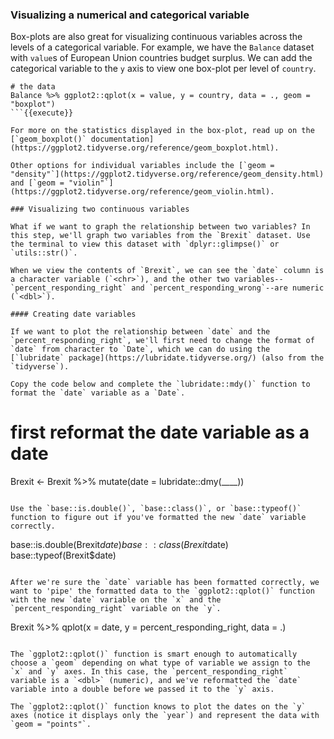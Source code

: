 ### Visualizing a numerical and categorical variable

Box-plots are also great for visualizing continuous variables across the levels of a categorical variable. For example, we have the `Balance` dataset with `value`s of European Union countries budget surplus. We can add the categorical variable to the `y` axis to view one box-plot per level of `country`.

```
# the data
Balance %>% ggplot2::qplot(x = value, y = country, data = ., geom = "boxplot") 
```{{execute}}

For more on the statistics displayed in the box-plot, read up on the [`geom_boxplot()` documentation](https://ggplot2.tidyverse.org/reference/geom_boxplot.html). 

Other options for individual variables include the [`geom = "density"`](https://ggplot2.tidyverse.org/reference/geom_density.html) and [`geom = "violin"`](https://ggplot2.tidyverse.org/reference/geom_violin.html).

### Visualizing two continuous variables

What if we want to graph the relationship between two variables? In this step, we'll graph two variables from the `Brexit` dataset. Use the terminal to view this dataset with `dplyr::glimpse()` or `utils::str()`.

When we view the contents of `Brexit`, we can see the `date` column is a character variable (`<chr>`), and the other two variables--`percent_responding_right` and `percent_responding_wrong`--are numeric (`<dbl>`). 

#### Creating date variables

If we want to plot the relationship between `date` and the `percent_responding_right`, we'll first need to change the format of `date` from character to `Date`, which we can do using the [`lubridate` package](https://lubridate.tidyverse.org/) (also from the `tidyverse`). 

Copy the code below and complete the `lubridate::mdy()` function to format the `date` variable as a `Date`. 

```
# first reformat the date variable as a date
Brexit <- Brexit %>% mutate(date = lubridate::dmy(____))
```

Use the `base::is.double()`, `base::class()`, or `base::typeof()` function to figure out if you've formatted the new `date` variable correctly.

```
base::is.double(Brexit$date)
base::class(Brexit$date)
base::typeof(Brexit$date)
```{{execute}}

After we're sure the `date` variable has been formatted correctly, we want to 'pipe' the formatted data to the `ggplot2::qplot()` function with the new `date` variable on the `x` and the `percent_responding_right` variable on the `y`.

```
Brexit %>% qplot(x = date, y = percent_responding_right, data = .)
```{{execute}}

The `ggplot2::qplot()` function is smart enough to automatically choose a `geom` depending on what type of variable we assign to the `x` and `y` axes. In this case, the `percent_responding_right` variable is a `<dbl>` (numeric), and we've reformatted the `date` variable into a double before we passed it to the `y` axis.

The `ggplot2::qplot()` function knows to plot the dates on the `y` axes (notice it displays only the `year`) and represent the data with `geom = "points"`.
